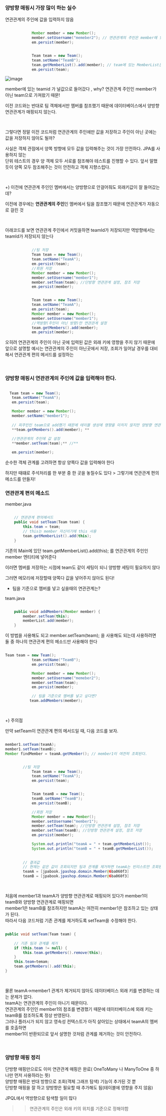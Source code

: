 ### 양방향 매핑시 가장 많이 하는 실수

연관관계의 주인에 값을 입력하지 않음

```java

            Member member = new Member();
            member.setUsername("memeber2"); // 연관관계의 주인은 member에 있는 team!
            em.persist(member);


            Team team = new Team();
            team.setName("TeamB");
            team.getMemberList().add(member); // team에 있는 MemberList는 읽기전용이기에 jpa에 영향을 주지 않음
            em.persist(team);

```

![image](https://user-images.githubusercontent.com/78454649/152939029-9282a6fe-7c36-4de9-b778-d0068f831046.png)

member에 있는 teamid 가 널값으로 들어갔다 , why? 연관관계 주인인 member가 아닌 team으로 가져왔기 때문!

이전 코드와는 반대로 팀 객체에서만 멤버를 참조했기 때문에 데이터베이스에서 양방향 연관관계가 매핑되지 않는다.

<br/>

그렇다면 정말 이전 코드처럼 연관관계의 주인에만 값을 저장하고 주인이 아닌 곳에는 값을 저장하지 않아도 될까? 

사실은 객체 관점에서 양쪽 방향에 모두 값을 입력해주는 것이 가장 안전하다. JPA를 사용하지 않는 <br/>
단위 테스트의 경우 양 객체 모두 서로를 참조해야 테스트를 진행할 수 있다. 앞서 말했듯이 양쪽 모두 참조해주는 것이 안전하고 객체 지향스럽다.

<br/>

+) 이전에 연관관계 주인인 멤버에서는 양방향으로 안걸어줘도 외래키값이 잘 들어갔는데?

이전에 경우에는 **연관관계의 주인**인 멤버에서 팀을 참조했기 때문에 연관관계가 자동으로 걸린 것

<br/>

아래코드를 보면 연관관계 주인에서 커밋을하면 teamId가 저장되지만 역방향에서는 teamId가 저장되지 않는다

```java

            //팀 저장
            Team team = new Team();
            team.setName("TeamA");
            em.persist(team);
            //회원 저장
            Member member = new Member();
            member.setUsername("member1");
            member.setTeam(team); //단방향 연관관계 설정, 참조 저장
            em.persist(member);


            Team team = new Team();
            team.setName("TeamA");
            em.persist(team);
            Member member = new Member();
            member.setUsername("member1");
            //역방향(주인이 아닌 방향)만 연관관계 설정
            team.getMembers().add(member);
            em.persist(member);

```

오히려 연관관계의 주인이 아닌 곳에 입력된 값은 외래 키에 영향을 주지 않기 때문에 <br/>
앞으로 설명할 예시는 연관관계의 주인이 아닌곳에서 저장, 조회가 일어날 경우를 대비해서 연관관계 편의 메서드를 설정하는 


<br/>


### 양방향 매핑시 연관관계의 주인에 값을 입력해야 한다.

```java

  Team team = new Team();
   team.setName("TeamA");
   em.persist(team);

   Member member = new Member();
   member.setName("member1");
   
   // 피주인인 team으로 add했기 때문에 테이블 생성에 영향을 미치지 않지만 양방향 연관관계에서는 필요하다
   **team.getMembers().add(member); **
   
   //연관관계의 주인에 값 설정
   **member.setTeam(team);** //**

   em.persist(member);

```

순수한 객체 관계를 고려하면 항상 양쪽다 값을 입력해야 한다

하지만 때떄로 주석처리를 한 부분 중 한 곳을 놓칠수도 있다 > 그렇기에 연관관계 편의 메소드를 만들자!

### 연관관계 편의 메소드

member.java

```java

    // 연관관계 편의메서드
    public void setTeam(Team team) {
        this.team = team;
        // this는 member 자신이기에 this 사용
        team.getMemberList().add(this);
    }

```

기존의 Main에 있던 team.getMemberList().add(this); 를 연관관계의 주인인 member 엔티티에 넣어준다

이러면 멤버를 저장하는 시점에 team도 같이 세팅이 되니 양방향 세팅이 필요하지 않다

그러면 메모리에 저장할때 양쪽다 값을 넣어주지 않아도 된다!

- 팀을 기준으로 멤버를 넣고 싶을때의 연관관계는?

team.java

```java

    public void addMembers(Member member) {
        member.setTeam(this);
        memberList.add(member);
    }

```

이 방법을 사용해도 되고 member.setTeam(team); 을 사용해도 되는데 사용하려면 둘 중 하나의 연관관계 편의 메소드만 사용해야 한다

```java

Team team = new Team();
            team.setName("TeamB");
            em.persist(team);

            Member member = new Member();
            member.setUsername("memeber2");
            member.setTeam(team);
            em.persist(member);

            // 팀을 기준으로 멤버를 넣고 싶다면?
           team.addMembers(member);

```

<br/>

+) 주의점

만약 setTeam이 연관관계 편의 메서드일 때, 다음 코드를 보자.

```java

member1.setTeam(teamA);
member1.setTeam(teamB);
Member findMember = teamA.getMember(); // member1이 여전히 조회된다.

```

```java

	    //팀 저장
            Team team = new Team();
            team.setName("TeamA");
            em.persist(team);


            Team teamB = new Team();
            teamB.setName("TeamB");
            em.persist(teamB);

            //회원 저장
            Member member = new Member();
            member.setUsername("member1");
            member.setTeam(team); //단방향 연관관계 설정, 참조 저장
            member.setTeam(teamB); //단방향 연관관계 설정, 참조 저장
            em.persist(member);

            System.out.println("teamA = " + team.getMemberList());
            System.out.println("teamB = " + teamB.getMemberList());
	    
	    
	    // 결과값
	    // 현재는 같은 값이 조회되지만 팀과 관계를 제거하면 teamA는 빈리스트만 조회된다
	    teamA = [jpabook.jpashop.domain.Member@6ba060f3]
	    teamB = [jpabook.jpashop.domain.Member@6ba060f3]

```
<br/>

처음에 member1과 teamA가 양방향 연관관계로 매핑되어 있다가 member1이 teamB와 양방향 연관관계로 매핑되면 <br/>
member1은 teamB를 참조하지만 teamA는 여전히 member1은 참조하고 있는 상태가 된다. <br/>
따라서 다음 코드처럼 기존 관계를 제거하도록 setTeam을 수정해야 한다.

```java

public void setTeam(Team team) {
 
	// 기존 팀과 관계를 제거
    if (this.team != null) {
    	this.team.getMembers().remove(this);
    }
    this.team=temam;
    team.getMembers().add(this);
}


```
<br/>

물론  teamA->member1 관계가 제거되지 않아도 데이터베이스 외래 키를 변경하는 데는 문제가 없다. <br/>
teamA는 연관관계의 주인이 아니기 때문이다. <br/>
연관관계의 주인인 member1의 참조를 변경했기 때문에 데이터베이스에 외래 키는 teamB를 참조하도록 정상 반영된다. <br/>
그러나 플러시가 되지 않고 영속성 컨텍스트가 아직 살아있는 상태에서 teamA의 멤버를 호출하면 <br/>
member1이 반환되므로 앞서 설명한 것처럼 관계를 제거하는 것이 안전하다.

<br/>

### 양방향 매핑 정리

단방향 매핑만으로도 이미 연관관계 매핑은 완료( OneToMany 나 ManyToOne 중 하나만 먼저 사용하라는 뜻) <br/>
양방향 매핑은 반대 방향으로 조회(객체 그래프 탐색) 기능이 추가된 것 뿐 <br/>
단방향 매핑을 잘 하고 양방향은 필요할 때 추가해도 됨(테이블에 영향을 주지 않음)

JPQL에서 역방향으로 탐색할 일이 많다 <br/>
>> 연관관계의 주인은 외래 키의 위치를 기준으로 정해야함

